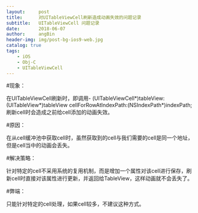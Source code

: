 ```yaml
---
layout:     post
title:      对UITableViewCell刷新造成动画失效的问题记录
subtitle:   UITableViewCell 问题记录
date:       2018-06-07
author:     angBin
header-img: img/post-bg-ios9-web.jpg
catalog: true
tags:
    - iOS
    - Obj-C
    - UITableViewCell
---
```



#现象：

在UITableViewCell刷新时，即调用- (UITableViewCell*)tableView:(UITableView*)tableView cellForRowAtIndexPath:(NSIndexPath*)indexPath;刷新cell时会造成之前给cell添加的动画失效。

#原因：

在从cell缓冲池中获取cell时，虽然获取到的cell与我们需要的cell是同一个地址，但是cell当中的动画会丢失。

#解决策略：

针对特定的cell不采用系统的复用机制，而是增加一个属性对该cell进行保存，刷新cell时直接对该属性进行更新，并返回给TableView，这样动画就不会丢失了。

#弊端：

只能针对特定的cell处理，如果cell较多，不建议这种方式。

